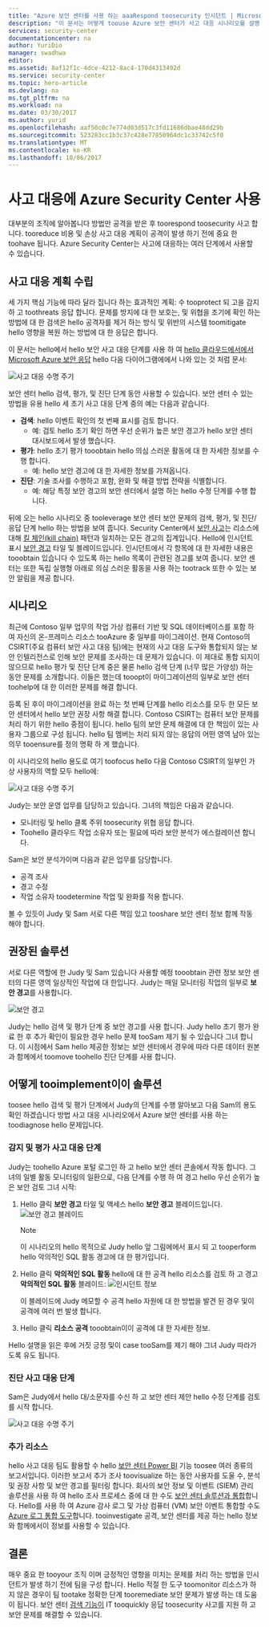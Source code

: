 ```yaml
---
title: "Azure 보안 센터를 사용 하는 aaaRespond toosecurity 인시던트 | Microsoft Docs"
description: "이 문서는 어떻게 toouse Azure 보안 센터가 사고 대응 시나리오를 설명 합니다."
services: security-center
documentationcenter: na
author: YuriDio
manager: swadhwa
editor: 
ms.assetid: 8af12f1c-4dce-4212-8ac4-170d4313492d
ms.service: security-center
ms.topic: hero-article
ms.devlang: na
ms.tgt_pltfrm: na
ms.workload: na
ms.date: 03/30/2017
ms.author: yurid
ms.openlocfilehash: aaf50c0c7e774d03d517c3fd11686dbae48dd29b
ms.sourcegitcommit: 523283cc1b3c37c428e77850964dc1c33742c5f0
ms.translationtype: MT
ms.contentlocale: ko-KR
ms.lasthandoff: 10/06/2017
---
```

# <a name="using-azure-security-center-for-an-incident-response"></a>사고 대응에 Azure Security Center 사용
대부분의 조직에 알아봅니다 방법만 공격을 받은 후 toorespond toosecurity 사고 합니다. tooreduce 비용 및 손상 사고 대응 계획이 공격이 발생 하기 전에 중요 한 toohave 됩니다. Azure Security Center는 사고에 대응하는 여러 단계에서 사용할 수 있습니다.

## <a name="incident-response-planning"></a>사고 대응 계획 수립
세 가지 핵심 기능에 따라 달라 집니다 하는 효과적인 계획: 수 tooprotect 되 고을 감지 하 고 toothreats 응답 합니다. 문제를 방지에 대 한 보호는, 및 위협을 조기에 확인 하는 방법에 대 한 검색은 hello 공격자를 제거 하는 방식 및 위반의 시스템 toomitigate hello 영향을 복원 하는 방법에 대 한 응답은 합니다.

이 문서는 hello에서 hello 보안 사고 대응 단계를 사용 하 여 [hello 클라우드에서에서 Microsoft Azure 보안 응답](https://gallery.technet.microsoft.com/Azure-Security-Response-in-dd18c678) hello 다음 다이어그램에에서 나와 있는 것 처럼 문서:

![사고 대응 수명 주기](./media/security-center-incident-response/security-center-incident-response-fig1.png)

보안 센터 hello 검색, 평가, 및 진단 단계 동안 사용할 수 있습니다. 보안 센터 수 있는 방법을 유용 hello 세 초기 사고 대응 단계 중의 예는 다음과 같습니다.

* **검색**: hello 이벤트 확인의 첫 번째 표시를 검토 합니다.
  * 예: 검토 hello 초기 확인 하면 우선 순위가 높은 보안 경고가 hello 보안 센터 대시보드에서 발생 했습니다.
* **평가**: hello 초기 평가 tooobtain hello 의심 스러운 활동에 대 한 자세한 정보를 수행 합니다.
  * 예: hello 보안 경고에 대 한 자세한 정보를 가져옵니다.
* **진단**: 기술 조사를 수행하고 포함, 완화 및 해결 방법 전략을 식별합니다.
  * 예: 해당 특정 보안 경고의 보안 센터에서 설명 하는 hello 수정 단계를 수행 합니다.

뒤에 오는 hello 시나리오 중 tooleverage 보안 센터 보안 문제의 검색, 평가, 및 진단/응답 단계 hello 하는 방법을 보여 줍니다. Security Center에서 [보안 사고](security-center-incident.md)는 리소스에 대해 [킬 체인(kill chain)](https://blogs.technet.microsoft.com/office365security/addressing-your-cxos-top-five-cloud-security-concerns/) 패턴과 일치하는 모든 경고의 집계입니다. Hello에 인시던트 표시 [보안 경고](security-center-managing-and-responding-alerts.md) 타일 및 블레이드입니다. 인시던트에서 각 항목에 대 한 자세한 내용은 tooobtain 있습니다 수 있도록 하는 hello 목록이 관련된 경고를 보여 줍니다. 보안 센터는 또한 독립 실행형 아래로 의심 스러운 활동을 사용 하는 tootrack 또한 수 있는 보안 알림을 제공 합니다.

## <a name="scenario"></a>시나리오
최근에 Contoso 일부 업무의 작업 가상 컴퓨터 기반 및 SQL 데이터베이스를 포함 하 여 자신의 온-프레미스 리소스 tooAzure 중 일부를 마이그레이션. 현재 Contoso의 CSIRT(주요 컴퓨터 보안 사고 대응 팀)에는 현재의 사고 대응 도구와 통합되지 않는 보안 인텔리전스로 인해 보안 문제를 조사하는 데 문제가 있습니다. 이 제대로 통합 되지이 않으므로 hello 평가 및 진단 단계 중은 물론 hello 검색 단계 (너무 많은 가양성) 하는 동안 문제를 소개합니다. 이들은 했는데 tooopt이 마이그레이션의 일부로 보안 센터 toohelp에 대 한 이러한 문제를 해결 합니다.

등록 된 후이 마이그레이션을 완료 하는 첫 번째 단계를 hello 리소스를 모두 한 모든 보안 센터에서 hello 보안 권장 사항 해결 합니다. Contoso CSIRT는 컴퓨터 보안 문제를 처리 하기 위한 hello 중점이 됩니다. hello 팀의 보안 문제 해결에 대 한 책임이 있는 사용자 그룹으로 구성 됩니다. hello 팀 멤버는 처리 되지 않는 응답의 어떤 영역 남아 있는 의무 tooensure를 정의 명확 하 게 했습니다.

이 시나리오의 hello 용도로 여기 toofocus hello 다음 Contoso CSIRT의 일부인 가상 사용자의 역할 모두 hello에:

![사고 대응 수명 주기](./media/security-center-incident-response/security-center-incident-response-fig2.png)

Judy는 보안 운영 업무를 담당하고 있습니다. 그녀의 책임은 다음과 같습니다.

* 모니터링 및 hello 클록 주위 toosecurity 위협 응답 합니다.
* Toohello 클라우드 작업 소유자 또는 필요에 따라 보안 분석가 에스컬레이션 합니다.

Sam은 보안 분석가이며 다음과 같은 업무를 담당합니다.

* 공격 조사
* 경고 수정
* 작업 소유자 toodetermine 작업 및 완화를 적용 합니다.

볼 수 있듯이 Judy 및 Sam 서로 다른 책임 있고 tooshare 보안 센터 정보 함께 작동 해야 합니다.

## <a name="recommended-solution"></a>권장된 솔루션
서로 다른 역할에 한 Judy 및 Sam 있습니다 사용할 예정 tooobtain 관련 정보 보안 센터의 다른 영역 일상적인 작업에 대 한입니다. Judy는 매일 모니터링 작업의 일부로 **보안 경고**를 사용합니다.

![보안 경고](./media/security-center-incident-response/security-center-incident-response-fig3.png)

Judy는 hello 검색 및 평가 단계 중 보안 경고를 사용 합니다. Judy hello 초기 평가 완료 한 후 추가 확인이 필요한 경우 hello 문제 tooSam 제기 될 수 있습니다 그녀 합니다. 이 시점에서 Sam hello 제공한 정보는 보안 센터에서 경우에 따라 다른 데이터 원본과 함께에서 toomove toohello 진단 단계를 사용 합니다.

## <a name="how-tooimplement-this-solution"></a>어떻게 tooimplement이이 솔루션
toosee hello 검색 및 평가 단계에서 Judy의 단계를 수행 알아보고 다음 Sam의 용도 확인 하겠습니다 방법 사고 대응 시나리오에서 Azure 보안 센터를 사용 하는 toodiagnose hello 문제입니다.

### <a name="detect-and-assess-incident-response-stages"></a>감지 및 평가 사고 대응 단계
Judy는 toohello Azure 포털 로그인 하 고 hello 보안 센터 콘솔에서 작동 합니다. 그녀의 일별 활동 모니터링의 일환으로, 다음 단계를 수행 하 여 경고 hello 우선 순위가 높은 보안 검토 그녀 시작:

1. Hello 클릭 **보안 경고** 타일 및 액세스 hello **보안 경고** 블레이드입니다.
    ![보안 경고 블레이드](./media/security-center-incident-response/security-center-incident-response-fig4.png)

   > [!NOTE]
   > 이 시나리오의 hello 목적으로 Judy hello 앞 그림에에서 표시 되 고 tooperform hello 악의적인 SQL 활동 경고에 대 한 평가입니다.
   >
   >
2. Hello 클릭 **악의적인 SQL 활동** hello에 대 한 공격 hello 리소스를 검토 하 고 경고 **악의적인 SQL 활동** 블레이드: ![인시던트 정보](./media/security-center-incident-response/security-center-incident-response-fig5.png)

    이 블레이드에 Judy 메모할 수 공격 hello 자원에 대 한 방법을 발견 된 경우 및이 공격에 여러 번 발생 합니다.
3. Hello 클릭 **리소스 공격** tooobtain이이 공격에 대 한 자세한 정보.

Hello 설명을 읽은 후에 거짓 긍정 및이 case tooSam를 제기 해야 그녀 Judy 따라가도록 유도 됩니다.

### <a name="diagnose-incident-response-stage"></a>진단 사고 대응 단계
Sam은 Judy에서 hello 대/소문자를 수신 하 고 보안 센터 제안 hello 수정 단계를 검토를 시작 합니다.

![사고 대응 수명 주기](./media/security-center-incident-response/security-center-incident-response-fig6.png)

### <a name="additional-resources"></a>추가 리소스
hello 사고 대응 팀도 활용할 수 hello [보안 센터 Power BI](security-center-powerbi.md) 기능 toosee 여러 종류의 보고서입니다. 이러한 보고서 추가 조사 toovisualize 하는 동안 사용자를 도울 수, 분석 및 권장 사항 및 보안 경고를 필터링 합니다. 회사의 보안 정보 및 이벤트 (SIEM) 관리 솔루션을 사용 하 여 hello 조사 프로세스 중에 대 한 수도 [보안 센터 솔루션과 통합](security-center-integrating-alerts-with-log-integration.md)합니다. Hello를 사용 하 여 Azure 감사 로그 및 가상 컴퓨터 (VM) 보안 이벤트 통합할 수도 [Azure 로그 통합 도구](https://blogs.msdn.microsoft.com/azuresecurity/2016/07/21/microsoft-azure-log-integration-preview/)합니다. tooinvestigate 공격, 보안 센터를 제공 하는 hello 정보와 함께에서이 정보를 사용할 수 있습니다.

## <a name="conclusion"></a>결론
매우 중요 한 tooyour 조직 이며 긍정적인 영향을 미치는 문제를 처리 하는 방법을 인시던트가 발생 하기 전에 팀을 구성 합니다. Hello 적절 한 도구 toomonitor 리소스가 하지 않은 경우이 팀 tootake 정확한 단계 tooremediate 보안 문제가 발생 하는 데 도움이 됩니다. 보안 센터 [검색 기능이](security-center-detection-capabilities.md) IT tooquickly 응답 toosecurity 사고를 지원 하 고 보안 문제를 해결할 수 있습니다.

